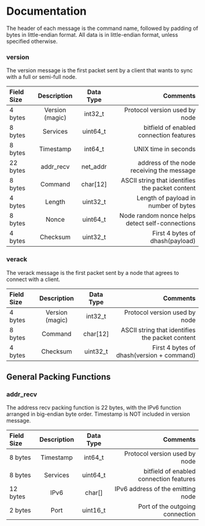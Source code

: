 # Documentation

The header of each message is the command name, followed by padding of bytes in little-endian format. All data is in little-endian format, unless specified otherwise.

### version

The version message is the first packet sent by a client that wants to sync with a full or semi-full node.

| Field Size  | Description | Data Type     | Comments |
| :---        |    :----:   |   :----:      | ---: |
| 4 bytes     | Version (magic)| int32_t    | Protocol version used by node |
| 8 bytes     | Services    | uint64_t      | bitfield of enabled connection features |
| 8 bytes     | Timestamp   | int64_t       | UNIX time in seconds |
| 22 bytes    | addr_recv   | net_addr      | address of the node receiving the message |
| 8 bytes     | Command     | char[12]      | ASCII string that identifies the packet content |
| 4 bytes     | Length      | uint32_t      | Length of payload in number of bytes |
| 8 bytes     | Nonce       | uint64_t      | Node random nonce helps detect self-connections |
| 4 bytes     | Checksum    | uint32_t      | First 4 bytes of dhash(payload) |

### verack

The verack message is the first packet sent by a node that agrees to connect with a client.

| Field Size  | Description | Data Type     | Comments |
| :---        |    :----:   |   :----:      | ---: |
| 4 bytes     | Version (magic)| int32_t    | Protocol version used by node |
| 8 bytes     | Command     | char[12]      | ASCII string that identifies the packet content |
| 4 bytes     | Checksum    | uint32_t      | First 4 bytes of dhash(version + command) |

## General Packing Functions

### addr_recv

The address recv packing function is 22 bytes, with the IPv6 function arranged in big-endian byte order. Timestamp is NOT included in version message.

| Field Size  | Description | Data Type     | Comments |
| :---        |    :----:   |   :----:      | ---: |
| 8 bytes     | Timestamp   | int64_t       | Protocol version used by node |
| 8 bytes     | Services    | uint64_t      | bitfield of enabled connection features |
| 12 bytes    | IPv6        | char[]        | IPv6 address of the emitting node |
| 2 bytes     | Port        | uint16_t      | Port of the outgoing connection |



